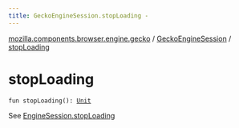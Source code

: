 ```yaml
---
title: GeckoEngineSession.stopLoading - 
---
```


[mozilla.components.browser.engine.gecko](../index.html) / [GeckoEngineSession](index.html) / [stopLoading](./stop-loading.html)

# stopLoading

`fun stopLoading(): `[`Unit`](https://kotlinlang.org/api/latest/jvm/stdlib/kotlin/-unit/index.html)

See [EngineSession.stopLoading](#)

